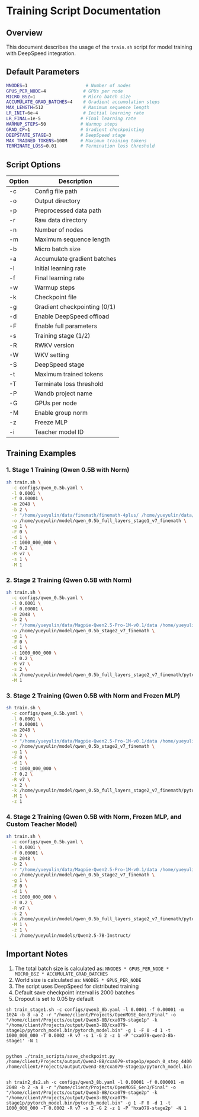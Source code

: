 # Training Script Documentation

## Overview
This document describes the usage of the `train.sh` script for model training with DeepSpeed integration.

## Default Parameters
```bash
NNODES=1                      # Number of nodes
GPUS_PER_NODE=4              # GPUs per node
MICRO_BSZ=1                  # Micro batch size
ACCUMULATE_GRAD_BATCHES=4    # Gradient accumulation steps
MAX_LENGTH=512               # Maximum sequence length
LR_INIT=6e-4                 # Initial learning rate
LR_FINAL=1e-5               # Final learning rate
WARMUP_STEPS=50             # Warmup steps
GRAD_CP=1                   # Gradient checkpointing
DEEPSTATE_STAGE=3           # DeepSpeed stage
MAX_TRAINED_TOKENS=100M     # Maximum training tokens
TERMINATE_LOSS=0.01         # Termination loss threshold
```

## Script Options
| Option | Description |
|--------|-------------|
| -c | Config file path |
| -o | Output directory |
| -p | Preprocessed data path |
| -r | Raw data directory |
| -n | Number of nodes |
| -m | Maximum sequence length |
| -b | Micro batch size |
| -a | Accumulate gradient batches |
| -l | Initial learning rate |
| -f | Final learning rate |
| -w | Warmup steps |
| -k | Checkpoint file |
| -g | Gradient checkpointing (0/1) |
| -d | Enable DeepSpeed offload |
| -F | Enable full parameters |
| -s | Training stage (1/2) |
| -R | RWKV version |
| -W | WKV setting |
| -S | DeepSpeed stage |
| -t | Maximum trained tokens |
| -T | Terminate loss threshold |
| -P | Wandb project name |
| -G | GPUs per node |
| -M | Enable group norm |
| -z | Freeze MLP |
| -i | Teacher model ID |

## Training Examples

### 1. Stage 1 Training (Qwen 0.5B with Norm)
```bash
sh train.sh \
  -c configs/qwen_0.5b.yaml \
  -l 0.0001 \
  -f 0.00001 \
  -m 2048 \
  -b 2 \
  -r "/home/yueyulin/data/finemath/finemath-4plus/ /home/yueyulin/data/Mobius/standard/ /home/yueyulin/data/dclm-10B/ /home/yueyulin/data/additional_jsonl_cut/" \
  -o /home/yueyulin/model/qwen_0.5b_full_layers_stage1_v7_finemath \
  -g 1 \
  -F 0 \
  -d 1 \
  -t 1000_000_000 \
  -T 0.2 \
  -R v7 \
  -s 1 \
  -M 1
```

### 2. Stage 2 Training (Qwen 0.5B with Norm)
```bash
sh train.sh \
  -c configs/qwen_0.5b.yaml \
  -l 0.0001 \
  -f 0.00001 \
  -m 2048 \
  -b 2 \
  -r "/home/yueyulin/data/Magpie-Qwen2.5-Pro-1M-v0.1/data /home/yueyulin/data/finemath/finemath-4plus/ /home/yueyulin/data/Mobius/standard/ /home/yueyulin/data/dclm-10B/ /home/yueyulin/data/additional_jsonl_cut/" \
  -o /home/yueyulin/model/qwen_0.5b_stage2_v7_finemath \
  -g 1 \
  -F 0 \
  -d 1 \
  -t 1000_000_000 \
  -T 0.2 \
  -R v7 \
  -s 2 \
  -k /home/yueyulin/model/qwen_0.5b_full_layers_stage2_v7_finemath/pytorch_model.bin \
  -M 1
```

### 3. Stage 2 Training (Qwen 0.5B with Norm and Frozen MLP)
```bash
sh train.sh \
  -c configs/qwen_0.5b.yaml \
  -l 0.0001 \
  -f 0.00001 \
  -m 2048 \
  -b 2 \
  -r "/home/yueyulin/data/Magpie-Qwen2.5-Pro-1M-v0.1/data /home/yueyulin/data/finemath/finemath-4plus/ /home/yueyulin/data/Mobius/standard/ /home/yueyulin/data/dclm-10B/ /home/yueyulin/data/additional_jsonl_cut/" \
  -o /home/yueyulin/model/qwen_0.5b_stage2_v7_finemath \
  -g 1 \
  -F 0 \
  -d 1 \
  -t 1000_000_000 \
  -T 0.2 \
  -R v7 \
  -s 2 \
  -k /home/yueyulin/model/qwen_0.5b_full_layers_stage2_v7_finemath/pytorch_model.bin \
  -M 1 \
  -z 1
```

### 4. Stage 2 Training (Qwen 0.5B with Norm, Frozen MLP, and Custom Teacher Model)
```bash
sh train.sh \
  -c configs/qwen_0.5b.yaml \
  -l 0.0001 \
  -f 0.00001 \
  -m 2048 \
  -b 2 \
  -r "/home/yueyulin/data/Magpie-Qwen2.5-Pro-1M-v0.1/data /home/yueyulin/data/finemath/finemath-4plus/ /home/yueyulin/data/Mobius/standard/ /home/yueyulin/data/dclm-10B/ /home/yueyulin/data/additional_jsonl_cut/" \
  -o /home/yueyulin/model/qwen_0.5b_stage2_v7_finemath \
  -g 1 \
  -F 0 \
  -d 1 \
  -t 1000_000_000 \
  -T 0.2 \
  -R v7 \
  -s 2 \
  -k /home/yueyulin/model/qwen_0.5b_full_layers_stage2_v7_finemath/pytorch_model.bin \
  -M 1 \
  -z 1 \
  -i /home/yueyulin/models/Qwen2.5-7B-Instruct/
```

## Important Notes
1. The total batch size is calculated as: `NNODES * GPUS_PER_NODE * MICRO_BSZ * ACCUMULATE_GRAD_BATCHES`
2. World size is calculated as: `NNODES * GPUS_PER_NODE`
3. The script uses DeepSpeed for distributed training
4. Default save checkpoint interval is 2000 batches
5. Dropout is set to 0.05 by default

```
sh train_stage1.sh -c configs/qwen3_8b.yaml -l 0.0001 -f 0.00001 -m 1024 -b 8 -a 2 -r "/home/client/Projects/OpenMOSE_Gen3/Final" -o "/home/client/Projects/output/Qwen3-8B/cxa079-stage1p" -k "/home/client/Projects/output/Qwen3-8B/cxa079-stage1p/pytorch_model.bin/pytorch_model.bin" -g 1 -F 0 -d 1 -t 1000_000_000 -T 0.0002 -R v7 -s 1 -G 2 -z 1 -P 'cxa079-qwen3-8b-stage1' -N 1


python ./train_scripts/save_checkpoint.py /home/client/Projects/output/Qwen3-8B/cxa079-stage1p/epoch_0_step_4400 /home/client/Projects/output/Qwen3-8B/cxa079-stage1p/pytorch_model.bin


sh train2_ds2.sh -c configs/qwen3_8b.yaml -l 0.00001 -f 0.000001 -m 2048 -b 2 -a 8 -r "/home/client/Projects/OpenMOSE_Gen3/Final" -o "/home/client/Projects/output/Qwen3-8B/cxa079-stage2p" -k "/home/client/Projects/output/Qwen3-8B/cxa079-stage1p/pytorch_model.bin/pytorch_model.bin" -g 1 -F 0 -d 1 -t 1000_000_000 -T 0.0002 -R v7 -s 2 -G 2 -z 1 -P 'hxa079-stage2p' -N 1

```